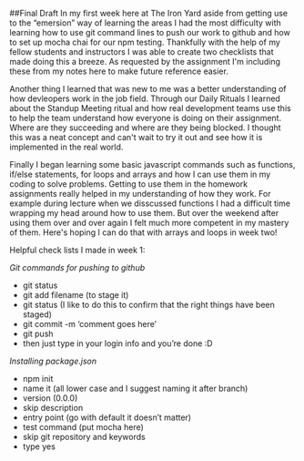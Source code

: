 ##Final Draft
In my first week here at The Iron Yard aside from getting use to the “emersion” way of learning the areas I had the most difficulty with learning how to use git command lines to push our work to github and how to set up mocha chai for our npm testing. Thankfully with the help of my fellow students and instructors I was able to create two checklists that made doing this a breeze. As requested by the assignment I'm including these from my notes here to make future reference easier.

Another thing I learned that was new to me was a better understanding of how devleopers work in the job field. Through our Daily Rituals I learned about the Standup Meeting ritual and how real development teams use this to help the team understand how everyone is doing on their assignment. Where are they succeeding and where are they being blocked. I thought this was a neat concept and can't wait to try it out and see how it is implemented in the real world.

Finally I began learning some basic javascript commands such as functions, if/else statements, for loops and arrays and how I can use them in my coding to solve problems. Getting to use them in the homework assignments really helped in my understanding of how they work. For example during lecture when we disscussed functions I had a difficult time wrapping my head around how to use them. But over the weekend after using them over and over again I felt much more competent in my mastery of them. Here's hoping I can do that with arrays and loops in week two!

Helpful check lists I made in week 1:

*Git commands for pushing to github*
* git status
* git add filename (to stage it)
* git status (I like to do this to confirm that the right things have been staged)
* git commit -m ‘comment goes here’
* git push
* then just type in your login info and you’re done :D

_Installing package.json_
* npm init
* name it (all lower case and I suggest naming it after branch)
* version (0.0.0)
* skip description
* entry point (go with default it doesn’t matter)
* test command (put mocha here)
* skip git repository and keywords
* type yes
